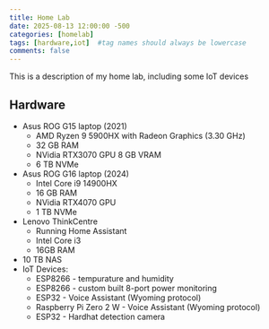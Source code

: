 ```yaml
---
title: Home Lab
date: 2025-08-13 12:00:00 -500
categories: [homelab]
tags: [hardware,iot]  #tag names should always be lowercase
comments: false
---
```


This is a description of my home lab, including some IoT devices

## Hardware
* Asus ROG G15 laptop (2021)
  * AMD Ryzen 9 5900HX with Radeon Graphics (3.30 GHz)
  * 32 GB RAM
  * NVidia RTX3070 GPU 8 GB VRAM
  * 6 TB NVMe
* Asus ROG G16 laptop (2024)
  * Intel Core i9 14900HX 
  * 16 GB RAM
  * NVidia RTX4070 GPU
  * 1 TB NVMe
* Lenovo ThinkCentre
  * Running Home Assistant
  * Intel Core i3
  * 16GB RAM
* 10 TB NAS
* IoT Devices:
  * ESP8266 - tempurature and humidity
  * ESP8266 - custom built 8-port power monitoring
  * ESP32 - Voice Assistant (Wyoming protocol)
  * Raspberry Pi Zero 2 W - Voice Assistant (Wyoming protocol)
  * ESP32 - Hardhat detection camera

